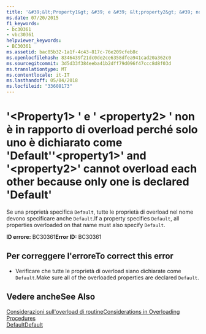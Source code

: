 ```yaml
---
title: '&#39;&lt;Property1&gt; &#39; e &#39; &lt;property2&gt; &#39; non è in rapporto di overload perché solo uno è dichiarato come &#39;Default&#39;'
ms.date: 07/20/2015
f1_keywords:
- bc30361
- vbc30361
helpviewer_keywords:
- BC30361
ms.assetid: bac85b32-1a1f-4c43-817c-76e209cfeb8c
ms.openlocfilehash: 8346439f21dc0de2ce6358dfea941cad20a362c0
ms.sourcegitcommit: 3d5d33f384eeba41b2dff79d096f47ccc8d8f03d
ms.translationtype: MT
ms.contentlocale: it-IT
ms.lasthandoff: 05/04/2018
ms.locfileid: "33608173"
---
```

# <a name="39ltproperty1gt39-and-39ltproperty2gt39-cannot-overload-each-other-because-only-one-is-declared-39default39"></a><span data-ttu-id="8310e-102">&#39;&lt;Property1&gt; &#39; e &#39; &lt;property2&gt; &#39; non è in rapporto di overload perché solo uno è dichiarato come &#39;Default&#39;</span><span class="sxs-lookup"><span data-stu-id="8310e-102">&#39;&lt;property1&gt;&#39; and &#39;&lt;property2&gt;&#39; cannot overload each other because only one is declared &#39;Default&#39;</span></span>
<span data-ttu-id="8310e-103">Se una proprietà specifica `Default`, tutte le proprietà di overload nel nome devono specificare anche `Default`.</span><span class="sxs-lookup"><span data-stu-id="8310e-103">If a property specifies `Default`, all properties overloaded on that name must also specify `Default`.</span></span>  
  
 <span data-ttu-id="8310e-104">**ID errore:** BC30361</span><span class="sxs-lookup"><span data-stu-id="8310e-104">**Error ID:** BC30361</span></span>  
  
## <a name="to-correct-this-error"></a><span data-ttu-id="8310e-105">Per correggere l'errore</span><span class="sxs-lookup"><span data-stu-id="8310e-105">To correct this error</span></span>  
  
-   <span data-ttu-id="8310e-106">Verificare che tutte le proprietà di overload siano dichiarate come `Default`.</span><span class="sxs-lookup"><span data-stu-id="8310e-106">Make sure all of the overloaded properties are declared `Default`.</span></span>  
  
## <a name="see-also"></a><span data-ttu-id="8310e-107">Vedere anche</span><span class="sxs-lookup"><span data-stu-id="8310e-107">See Also</span></span>  
 [<span data-ttu-id="8310e-108">Considerazioni sull'overload di routine</span><span class="sxs-lookup"><span data-stu-id="8310e-108">Considerations in Overloading Procedures</span></span>](../../visual-basic/programming-guide/language-features/procedures/considerations-in-overloading-procedures.md)  
 [<span data-ttu-id="8310e-109">Default</span><span class="sxs-lookup"><span data-stu-id="8310e-109">Default</span></span>](../../visual-basic/language-reference/modifiers/default.md)
